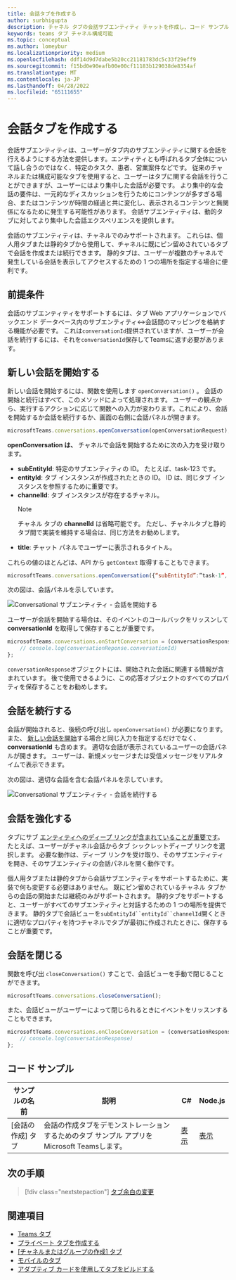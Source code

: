```yaml
---
title: 会話タブを作成する
author: surbhigupta
description: チャネル タブの会話サブエンティティ チャットを作成し、コード サンプルを使用して会話を管理する方法について説明します
keywords: teams タブ チャネル構成可能
ms.topic: conceptual
ms.author: lomeybur
ms.localizationpriority: medium
ms.openlocfilehash: ddf14d9d7dabe5b20cc21181783dc5c33f29eff9
ms.sourcegitcommit: f15bd0e90eafb00e00cf11183b129038de8354af
ms.translationtype: MT
ms.contentlocale: ja-JP
ms.lasthandoff: 04/28/2022
ms.locfileid: "65111655"
---
```

# <a name="create-conversational-tabs"></a>会話タブを作成する

会話サブエンティティは、ユーザーがタブ内のサブエンティティに関する会話を行えるようにする方法を提供します。エンティティとも呼ばれるタブ全体について話し合うのではなく、特定のタスク、患者、営業案件などです。 従来のチャネルまたは構成可能なタブを使用すると、ユーザーはタブに関する会話を行うことができますが、ユーザーにはより集中した会話が必要です。 より集中的な会話の要件は、一元的なディスカッションを行うためにコンテンツが多すぎる場合、またはコンテンツが時間の経過と共に変化し、表示されるコンテンツと無関係になるために発生する可能性があります。 会話サブエンティティは、動的タブに対してより集中した会話エクスペリエンスを提供します。

会話のサブエンティティは、チャネルでのみサポートされます。 これらは、個人用タブまたは静的タブから使用して、チャネルに既にピン留めされているタブで会話を作成または続行できます。 静的タブは、ユーザーが複数のチャネルで発生している会話を表示してアクセスするための 1 つの場所を指定する場合に便利です。

## <a name="prerequisites"></a>前提条件

会話のサブエンティティをサポートするには、タブ Web アプリケーションでバックエンド データベース内のサブエンティティ↔会話間のマッピングを格納する機能が必要です。 これは`conversationId`提供されていますが、ユーザーが会話を続行するには、それを`conversationId`保存してTeamsに返す必要があります。

## <a name="start-a-new-conversation"></a>新しい会話を開始する

新しい会話を開始するには、関数を使用します `openConversation()` 。 会話の開始と続行はすべて、このメソッドによって処理されます。 ユーザーの観点から、実行するアクションに応じて関数への入力が変わります。これにより、会話を開始するか会話を続行するか、画面の右側に会話パネルが開きます。

``` javascript
microsoftTeams.conversations.openConversation(openConversationRequest);
```

**openConversation は、** チャネルで会話を開始するために次の入力を受け取ります。

* **subEntityId**: 特定のサブエンティティの ID。 たとえば、task-123 です。
* **entityId**: タブ インスタンスが作成されたときの ID。 ID は、同じタブ インスタンスを参照するために重要です。
* **channelId**: タブ インスタンスが存在するチャネル。
   > [!NOTE]
   > チャネル タブの **channelId** は省略可能です。 ただし、チャネルタブと静的タブ間で実装を維持する場合は、同じ方法をお勧めします。
* **title**: チャット パネルでユーザーに表示されるタイトル。

これらの値のほとんどは、API から `getContext` 取得することもできます。

```javascript
microsoftTeams.conversations.openConversation({“subEntityId”:”task-1”, “entityId”: “tabInstanceId-1”, “channelId”: ”19:baa6e71f65b948d189bf5c892baa8e5a@thread.skype”, “title”: "Task Title”});
```

次の図は、会話パネルを示しています。

![Conversational サブエンティティ - 会話を開始する](~/assets/images/tabs/conversational-subentities/start-conversation.png)

ユーザーが会話を開始する場合は、そのイベントのコールバックをリッスンして **conversationId** を取得して保存することが重要です。

```javascript
microsoftTeams.conversations.onStartConversation = (conversationResponse) => {
    // console.log(conversationReponse.conversationId)
};
```

`conversationResponse`オブジェクトには、開始された会話に関連する情報が含まれています。 後で使用できるように、この応答オブジェクトのすべてのプロパティを保存することをお勧めします。

## <a name="continue-a-conversation"></a>会話を続行する

会話が開始されると、後続の呼び出し `openConversation()` が必要になります。また、 [新しい会話を開始](#start-a-new-conversation)する場合と同じ入力を指定するだけでなく、 **conversationId** も含めます。 適切な会話が表示されているユーザーの会話パネルが開きます。 ユーザーは、新規メッセージまたは受信メッセージをリアルタイムで表示できます。

次の図は、適切な会話を含む会話パネルを示しています。

![Conversational サブエンティティ - 会話を続行する](~/assets/images/tabs/conversational-subentities/continue-conversation.png)

## <a name="enhance-a-conversation"></a>会話を強化する

タブにサブ [エンティティへのディープ リンクが含まれていることが重要です](~/concepts/build-and-test/deep-links.md)。 たとえば、ユーザーがチャネル会話からタブ シックレットディープ リンクを選択します。 必要な動作は、ディープ リンクを受け取り、そのサブエンティティを開き、そのサブエンティティの会話パネルを開く動作です。

個人用タブまたは静的タブから会話サブエンティティをサポートするために、実装で何も変更する必要はありません。 既にピン留めされているチャネル タブからの会話の開始または継続のみがサポートされます。 静的タブをサポートすると、ユーザーがすべてのサブエンティティと対話するための 1 つの場所を提供できます。 静的タブで会話ビューを`subEntityId``entityId``channelId`開くときに適切なプロパティを持つチャネルでタブが最初に作成されたときに、保存することが重要です。

## <a name="close-a-conversation"></a>会話を閉じる

関数を呼び出 `closeConversation()` すことで、会話ビューを手動で閉じることができます。

```javascript
microsoftTeams.conversations.closeConversation();
```

また、会話ビューがユーザーによって閉じられるときにイベントをリッスンすることもできます。

```javascript
microsoftTeams.conversations.onCloseConversation = (conversationResponse) => {
    // console.log(conversationResponse)
};
```

## <a name="code-sample"></a>コード サンプル

| サンプルの名前 | 説明 | C# |Node.js|
|-------------|-------------|------|----|
|[会話の作成] タブ| 会話の作成タブをデモンストレーションするためのタブ サンプル アプリをMicrosoft Teamsします。 | [表示](https://github.com/OfficeDev/Microsoft-Teams-Samples/tree/main/samples/tab-conversations/csharp) |  [表示](https://github.com/OfficeDev/Microsoft-Teams-Samples/tree/main/samples/tab-conversations/nodejs) |

## <a name="next-step"></a>次の手順

> [!div class="nextstepaction"]
> [タブ余白の変更](~/resources/removing-tab-margins.md)

## <a name="see-also"></a>関連項目

* [Teams タブ](~/tabs/what-are-tabs.md)
* [プライベート タブを作成する](~/tabs/how-to/create-personal-tab.md)
* [[チャネルまたはグループの作成] タブ](~/tabs/how-to/create-channel-group-tab.md)
* [モバイルのタブ](~/tabs/design/tabs-mobile.md)
* [アダプティブ カードを使用してタブをビルドする](~/tabs/how-to/build-adaptive-card-tabs.md)
